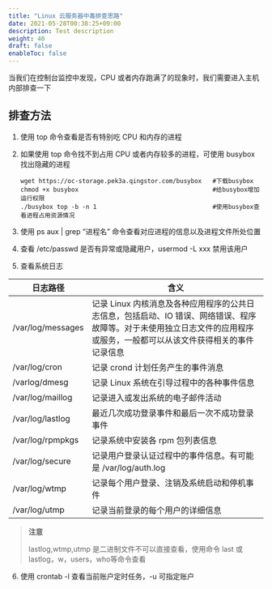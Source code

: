 ```yaml
---
title: "Linux 云服务器中毒排查思路"
date: 2021-05-28T00:38:25+09:00
description: Test description
weight: 40
draft: false
enableToc: false
---
```


当我们在控制台监控中发现，CPU 或者内存跑满了的现象时，我们需要进入主机内部排查一下

## 排查方法

1. 使用 top 命令查看是否有特别吃 CPU 和内存的进程

2. 如果使用 top 命令找不到占用 CPU 或者内存较多的进程，可使用 busybox 找出隐藏的进程

   ```
   wget https://oc-storage.pek3a.qingstor.com/busybox   #下载busybox
   chmod +x busybox                                     #给busybox增加运行权限
   ./busybox top -b -n 1                                #使用busybox查看进程占用资源情况
   ```

3. 使用 ps aux | grep “进程名” 命令查看对应进程的信息以及进程文件所处位置

4. 查看 /etc/passwd 是否有异常或隐藏用户，usermod -L xxx 禁用该用户

5. 查看系统日志  

| 日志路径 | 含义 |
|----------|----------------------------------------------------------------------------|
| /var/log/messages | 记录 Linux 内核消息及各种应用程序的公共日志信息，包括启动、IO 错误、网络错误、程序故障等。对于未使用独立日志文件的应用程序或服务，一般都可以从该文件获得相关的事件记录信息|
| /var/log/cron | 记录 crond 计划任务产生的事件消息 |
| /varlog/dmesg | 记录 Linux 系统在引导过程中的各种事件信息 |
| /var/log/maillog | 记录进入或发出系统的电子邮件活动 |
| /var/log/lastlog | 最近几次成功登录事件和最后一次不成功登录事件 |
| /var/log/rpmpkgs | 记录系统中安装各 rpm 包列表信息 |
| /var/log/secure | 记录用户登录认证过程中的事件信息。有可能是  /var/log/auth.log |
| /var/log/wtmp | 记录每个用户登录、注销及系统启动和停机事件 |
| /var/log/utmp | 记录当前登录的每个用户的详细信息 |

> **注意**
>
> lastlog,wtmp,utmp 是二进制文件不可以直接查看，使用命令 last 或 lastlog，w，users，who等命令查看 

6. 使用 crontab -l 查看当前账户定时任务，-u 可指定账户